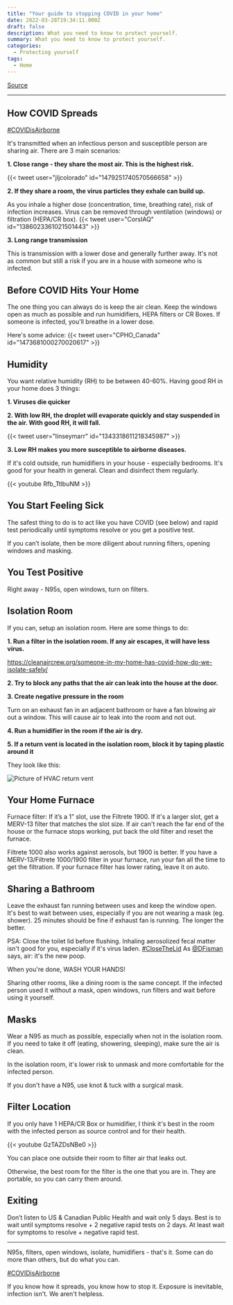 ```yaml
---
title: "Your guide to stopping COVID in your home"
date: 2022-03-28T19:34:11.000Z
draft: false
description: What you need to know to protect yourself.
summary: What you need to know to protect yourself.
categories:
  - Protecting yourself
tags:
  - Home
---
```


[Source](https://twitter.com/joeyfox85/status/1508527893567131652)

---

## How COVID Spreads
[#COVIDisAirborne](https://twitter.com/hashtag/COVIDisAirborne)

It's transmitted when an infectious person and susceptible person are sharing air. There are 3 main scenarios:

**1. Close range - they share the most air. This is the highest risk.**

{{< tweet user="jljcolorado" id="1479251740570566658" >}}

**2. If they share a room, the virus particles they exhale can build up.**

As you inhale a higher dose (concentration, time, breathing rate), risk of infection increases. Virus can be removed through ventilation (windows) or filtration (HEPA/CR box).
{{< tweet user="CorsIAQ" id="1386023361021501443" >}}

**3. Long range transmission**

This is transmission with a lower dose and generally further away. It's not as common but still a risk if you are in a house with someone who is infected.

## Before COVID Hits Your Home

The one thing you can always do is keep the air clean. Keep the windows open as much as possible and run humidifiers, HEPA filters or CR Boxes. If someone is infected, you'll breathe in a lower dose.

Here's some advice:
{{< tweet user="CPHO_Canada" id="1473681000270020617" >}}

## Humidity

You want relative humidity (RH) to be between 40-60%. Having good RH in your home does 3 things:

**1. Viruses die quicker**

**2. With low RH, the droplet will evaporate quickly and stay suspended in the air. With good RH, it will fall.**

{{< tweet user="linseymarr" id="1343318611218345987" >}}

**3. Low RH makes you more susceptible to airborne diseases.**

If it's cold outside, run humidifiers in your house - especially bedrooms. It's good for your health in general. Clean and disinfect them regularly.

{{< youtube Rfb_TtlbuNM >}}

## You Start Feeling Sick

The safest thing to do is to act like you have COVID (see below) and rapid test periodically until symptoms resolve or you get a positive test.

If you can’t isolate, then be more diligent about running filters, opening windows and masking.

## You Test Positive

Right away - N95s, open windows, turn on filters. 


## Isolation Room
If you can, setup an isolation room.
Here are some things to do:

**1. Run a filter in the isolation room. If any air escapes, it will have less virus.**

https://cleanaircrew.org/someone-in-my-home-has-covid-how-do-we-isolate-safely/

**2. Try to block any paths that the air can leak into the house at the door.**

**3. Create negative pressure in the room**

Turn on an exhaust fan in an adjacent bathroom or have a fan blowing air out a window. This will cause air to leak into the room and not out.

**4. Run a humidifier in the room if the air is dry.**

**5. If a return vent is located in the isolation room, block it by taping plastic around it**

They look like this:

![Picture of HVAC return vent](/covid-air/return-vent.jpg)

## Your Home Furnace

Furnace filter: If it’s a 1” slot, use the Filtrete 1900. If it's a larger slot, get a MERV-13 filter that matches the slot size. If air can't reach the far end of the house or the furnace stops working, put back the old filter and reset the furnace. 

Filtrete 1000 also works against aerosols, but 1900 is better. If you have a MERV-13/Filtrete 1000/1900 filter in your furnace, run your fan all the time to get the filtration. If your furnace filter has lower rating, leave it on auto.

## Sharing a Bathroom

Leave the exhaust fan running between uses and keep the window open. It's best to wait between uses, especially if you are not wearing a mask (eg. shower). 25 minutes should be fine if exhaust fan is running. The longer the better.

PSA: Close the toilet lid before flushing. Inhaling aerosolized fecal matter isn't good for you, especially if it's virus laden.
[#CloseTheLid](https://twitter.com/hashtag/CloseTheLid)
As [@DFisman](https://twitter.com/DFisman)
 says, air: it's the new poop.

When you're done, WASH YOUR HANDS!

Sharing other rooms, like a dining room is the same concept. If the infected person used it without a mask, open windows, run filters and wait before using it yourself.

## Masks

Wear a N95 as much as possible, especially when not in the isolation room. If you need to take it off (eating, showering, sleeping), make sure the air is clean.

In the isolation room, it's lower risk to unmask and more comfortable for the infected person.

If you don't have a N95, use knot & tuck with a surgical mask.

## Filter Location

If you only have 1 HEPA/CR Box or humidifier, I think it's best in the room with the infected person as source control and for their health.

{{< youtube GzTAZDsNBe0 >}}

You can place one outside their room to filter air that leaks out.

Otherwise, the best room for the filter is the one that you are in. They are portable, so you can carry them around.

## Exiting

Don’t listen to US & Canadian Public Health and wait only 5 days. Best is to wait until symptoms resolve + 2 negative rapid tests on 2 days. At least wait for symptoms to resolve + negative rapid test.

---

N95s, filters, open windows, isolate, humidifiers - that's it.
Some can do more than others, but do what you can.

[#COVIDisAirborne](https://twitter.com/hashtag/COVIDisAirborne)

If you know how it spreads, you know how to stop it.
Exposure is inevitable, infection isn't.
We aren't helpless.